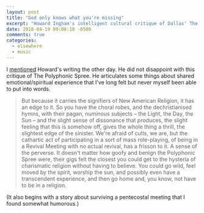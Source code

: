 ```yaml
---
layout: post
title: "God only knows what you're missing"
excerpt: "Howard Ingham's intelligent cultural critique of Dallas' The Polyphonic Spree"
date: 2018-04-19 09:08:10 -0500
comments: true
categories: 
  - elsewhere
  - music
---
```


I [mentioned]({{site.baseurl}}/2018/04/15/where-do-you-get-information-when-twitter-is-gone.html "if you're into really well-crafted cultural critisicm, you can get about weekly doses for $1 a month by becoming a patron of Howard Ingham") Howard's writing the other day. He did not disappoint with this critique of The Polyphonic Spree. He articulates some things about shared emotional/spiritual experience that I've long felt but never myself been able to put into words.

> But because it carries the signifiers of New American Religion, it has an edge to it. So you have the choral robes, and the dechristianised hymns, with their pagan, numinous subjects – the Light, the Day, the Sun – and the slight sense of dissonance that produces, the slight feeling that this is somehow off, gives the whole thing a thrill, the slightest edge of the sinister. We're afraid of cults, we are, but the cathartic act of participating in a sort of mass role-playing, of being in a Revival Meeting with no actual revival, has a frisson to it. A sense of the perverse. It doesn't matter how goofy and benign the Polyphonic Spree were, their gigs felt the closest you could get to the hysteria of charismatic religion without having to believe. You could go wild, feel moved by the spirit, worship the sun, and possibly even have a transcendent experience, and then go home and, you know, not have to be in a religion. 

(It also begins with a story about surviving a pentecostal meeting that I found somewhat humorous.)

